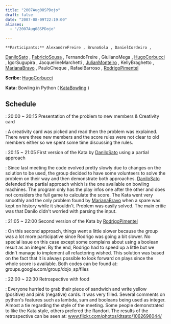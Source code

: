 ```yaml
---
title: "2007Aug08SPDojo"
draft: false
date: "2007-08-09T22:19:00"
aliases:
  - "/2007Aug08SPDojo"

---
```

    **Participants:** AlexandreFreire , BrunoGola , DanielCordeiro ,
[DaniloSato](/people/DaniloSato) , [FabricioSousa](/FabricioSousa) ,
FernandoFreire , GiulianoMega , [HugoCorbucci](/people/HugoCorbucci) ,
IgorSugupira , JacquelineMarchetti ,
[JulianMonteiro](/people/JulianMonteiro) , KellyBraghetto ,
[MarianaBravo](/MarianaBravo) , PauloCheque , RafaelBarroso ,
[RodrigoPimentel](/people/RodrigoPimentel)

**Scribe:** [HugoCorbucci](/people/HugoCorbucci)

**Kata:** Bowling in Python ( [KataBowling](/kata/Bowling) )

Schedule
--------

 
:   20:00 \~ 20:15 Presentation of the problem to new members &
    Creativity card

 
:   A creativity card was picked and read then the problem
    was explained. There were three new members and the score rules were
    not clear to old members either so we spent some time discussing
    the rules.

 
:   20:15 \~ 21:05 First version of the Kata by
    [DaniloSato](/people/DaniloSato) using a partial approach

 
:   Since last meeting the code evolved pretty slowly due to changes on
    the solution to be used, the group decided to have some volunteers
    to solve the problem on their way and then demonstrate both
    approaches. [DaniloSato](/people/DaniloSato) defended the partial
    approach which is the one available on bowling machines. The program
    only has the play infos one after the other and does not considers
    the full game to calculate the score. The Kata went very smoothly
    and the only problem found by [MarianaBravo](/MarianaBravo) when a
    spare was kept on history while it shouldn't. Problem was
    easily solved. The main critic was that Danilo didn't worried with
    parsing the input.

 
:   21:05 \~ 22:00 Second version of the Kata by
    [RodrigoPimentel](/people/RodrigoPimentel)

 
:   On this second approach, things went a little slower because the
    group was a lot more participative since Rodrigo was going a
    bit slower. No special issue on this case except some complains
    about using a boolean result as an integer. By the end, Rodrigo had
    to speed up a little but we didn't manage to implement all
    refactoring wished. This solution was based on the fact that it is
    always possible to look forward on plays since the whole score
    is available. Both codes can be found at:
    groups.google.com/group/dojo\_sp/files

 
:   22:00 \~ 22:30 Retrospective with food

 
:   Everyone hurried to grab their piece of sandwich and write
    yellow (positive) and pink (negative) cards. It was very filled.
    Several comments on python's features such as lambda, sum and
    booleans being used as integer. Almost a tie regarding the style of
    the meeting. Some people demonstrated to like the Kata style, others
    prefered the Randori. The results of the retrospective can be seen
    at: www.flickr.com/photos/dtsato/1062696044/


